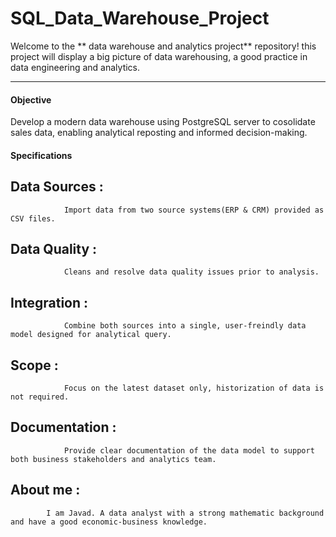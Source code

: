 # SQL_Data_Warehouse_Project
Welcome to the ** data warehouse and analytics project** repository!
this project will display a big picture of data warehousing, a good practice in data engineering and analytics.


----
#### Objective
Develop a modern data warehouse using PostgreSQL server to cosolidate sales data, enabling analytical reposting and informed decision-making.

#### Specifications
## Data Sources :
                Import data from two source systems(ERP & CRM) provided as CSV files.
                
## Data Quality :
                Cleans and resolve data quality issues prior to analysis.
                
## Integration :
                Combine both sources into a single, user-freindly data model designed for analytical query.

## Scope :
                Focus on the latest dataset only, historization of data is not required.
                
## Documentation :
                Provide clear documentation of the data model to support both business stakeholders and analytics team.

## About me :
            I am Javad. A data analyst with a strong mathematic background and have a good economic-business knowledge.
            
